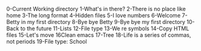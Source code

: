 0-Current Working directory
1-What's in there?
2-There is no place like home
3-The long format
4-Hidden files
5-I love numbers
6-Welcome
7-Betty in my first directory
8-Bye bye Betty
9-Bye bye my first directory
10-Back to the future
11-Lists
12-File type
13-We re symbols
14-Copy HTML files
15-Let's move
16Clean emacs
17-Tree
18-Life is a series of commas, not periods
19-File type: School
